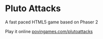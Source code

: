 # Pluto Attacks

A fast paced HTML5 game based on Phaser 2

Play it online 
[povingames.com/plutoattacks](https://povingames.com/plutoattacks)